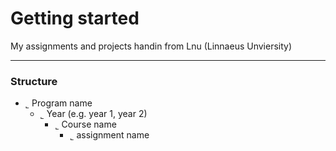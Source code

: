 # Getting started

My assignments and projects handin from Lnu (Linnaeus Unviersity)

----

### Structure
* ˾ Program name
    * ˾ Year (e.g. year 1, year 2)
        * ˾ Course name
            * ˾ assignment name
